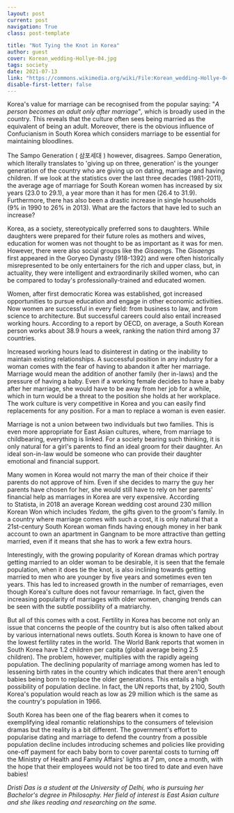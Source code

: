 ```yaml
---
layout: post
current: post
navigation: True
class: post-template

title: "Not Tying the Knot in Korea"
author: guest
cover: Korean_wedding-Hollye-04.jpg
tags: society
date: 2021-07-13
link: "https://commons.wikimedia.org/wiki/File:Korean_wedding-Hollye-04.jpg"
disable-first-letter: false
---
```

<p>Korea's value for marriage can be recognised from the popular saying: "<em >A person becomes an adult only after marriage</em>"<em >,</em> which is broadly used in the country. This reveals that the culture often sees being married as the equivalent of being an adult. Moreover, there is the obvious influence of Confucianism in South Korea which considers marriage to be essential for maintaining bloodlines.&nbsp;</p><p>The&nbsp;Sampo&nbsp;Generation (&nbsp;삼포세대 ) however, disagrees.&nbsp;Sampo&nbsp;Generation, which literally translates to 'giving up on three, generation' is the younger generation of the country who are giving up on dating, marriage and having children. If we look at the statistics over the last three decades (1981-2011), the average age of marriage for South Korean women has increased by six years (23.0 to 29.1), a year more than it has for men (26.4 to 31.9). Furthermore, there has also been a drastic increase in single households (9% in 1990 to 26% in 2013). What are the factors that have led to such an increase?</p><p>Korea, as a society,&nbsp;stereotypically&nbsp;preferred sons to daughters. While daughters were prepared for their future roles as mothers and wives, education for women was not thought to be as important as it was for men. However, there were also social groups like the&nbsp;<em >Gisaeng</em>s.&nbsp;The <em >Gisaeng</em>s first appeared in the&nbsp;Goryeo&nbsp;Dynasty (918-1392) and were often historically misrepresented to be only entertainers for the rich and upper class, but, in actuality, they were intelligent and extraordinarily skilled women, who can be compared to today's professionally-trained and educated women.</p><p>Women, after first democratic Korea was established, got increased opportunities to pursue education and engage in other economic activities. Now women are successful in every field: from business to law, and from science to architecture. But successful careers could also entail increased working hours. According to a report by OECD, on average, a South Korean person works about 38.9 hours a week, ranking the nation third among 37 countries.&nbsp;</p><p>Increased working hours lead to disinterest in dating or the inability to maintain existing relationships. A successful position in any industry for a woman comes with the fear of having to abandon it after her marriage. Marriage would mean the addition of another family (her in-laws) and the pressure of having a baby. Even if a working female decides to have a baby after her marriage, she would have to be away from her job for a while, which in turn would be a threat to the position she holds at her workplace. The work culture is very competitive in Korea and you can easily find replacements for any position. For a man to replace a woman is even easier.</p><p>Marriage is not a union between two individuals but two families. This is even more appropriate for East Asian cultures, where, from marriage to childbearing, everything is linked. For a society bearing such thinking, it is only natural for a girl's parents to find an ideal groom for their daughter. An ideal son-in-law would be someone who can provide their daughter emotional and financial support.&nbsp;</p><p>Many women in Korea would not marry the man of their choice if their parents do not approve of him. Even if she decides to marry the guy her parents have chosen for her, she would still have to rely on her parents' financial help as marriages in Korea are very expensive. According to&nbsp;Statista, in 2018 an average Korean wedding cost around 230 million Korean Won which includes&nbsp;<em >Yedam</em>, the gifts given to the groom's family. In a country where marriage comes with such a cost, it is only natural that a 21st-century South Korean woman finds having enough money in her bank account to own an apartment in&nbsp;Gangnam&nbsp;to be more attractive than getting married, even if it means that she has to work a few extra hours.</p><p>Interestingly, with the growing popularity of Korean dramas which portray getting married to an older woman to be desirable, it is seen that the female population, when it does tie the knot, is also inclining towards getting married to men who are younger by five years and sometimes even ten years. This has led to increased growth in the number of remarriages, even though Korea's culture does not&nbsp;favour&nbsp;remarriage. In fact, given the increasing popularity of marriages with older women, changing trends can be seen with the subtle possibility of a matriarchy.</p><p>But all of this comes with a cost. Fertility in Korea has become not only an issue that concerns the people of the country but is also often talked about by various international news outlets. South Korea is known to have one of the lowest fertility rates in the world. The World Bank reports that women in South Korea have 1.2 children per capita (global average being 2.5 children). The problem, however, multiplies with the rapidly ageing population. The declining popularity of marriage among women has led to lessening birth rates in the country which indicates that there aren't enough babies being born to replace the older generations. This entails a high possibility of population decline. In fact, the UN reports that, by 2100, South Korea's population would reach as low as 29 million which is the same as the country's population in 1966.</p><p>South Korea has been one of the flag bearers when it comes to exemplifying ideal romantic relationships to the consumers of television dramas but the reality is a bit different.&nbsp;The&nbsp;government's effort to popularise dating and marriage to defend the country from a possible population decline includes introducing schemes and policies like providing one-off payment for each baby born to cover parental costs to turning off the Ministry of Health and Family Affairs' lights at 7 pm, once a month, with the hope that their employees would not be too tired to date and even have babies!</p><p><em >Dristi Das is a student at the University of Delhi, who is pursuing her Bachelor's degree in Philosophy. Her field of interest is East Asian culture and she likes reading and researching on the same.</em></p>